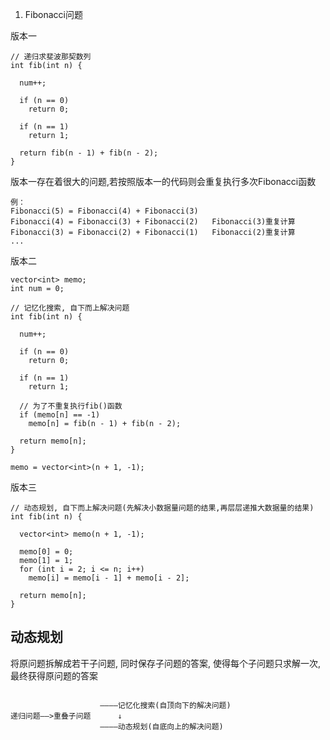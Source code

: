 1. Fibonacci问题  

版本一
```
// 递归求斐波那契数列
int fib(int n) {

  num++;

  if (n == 0)
    return 0;

  if (n == 1)
    return 1;

  return fib(n - 1) + fib(n - 2);
}
```
版本一存在着很大的问题,若按照版本一的代码则会重复执行多次Fibonacci函数  
```
例：
Fibonacci(5) = Fibonacci(4) + Fibonacci(3) 
Fibonacci(4) = Fibonacci(3) + Fibonacci(2)   Fibonacci(3)重复计算
Fibonacci(3) = Fibonacci(2) + Fibonacci(1)   Fibonacci(2)重复计算
...
```
版本二
```
vector<int> memo;
int num = 0;

// 记忆化搜索, 自下而上解决问题
int fib(int n) {

  num++;

  if (n == 0)
    return 0;

  if (n == 1)
    return 1;
  
  // 为了不重复执行fib()函数
  if (memo[n] == -1)
    memo[n] = fib(n - 1) + fib(n - 2);

  return memo[n];
}

memo = vector<int>(n + 1, -1);
``` 
版本三
```
// 动态规划, 自下而上解决问题(先解决小数据量问题的结果,再层层递推大数据量的结果)
int fib(int n) {

  vector<int> memo(n + 1, -1);

  memo[0] = 0;
  memo[1] = 1;
  for (int i = 2; i <= n; i++)
    memo[i] = memo[i - 1] + memo[i - 2];

  return memo[n];
}
```

## 动态规划
将原问题拆解成若干子问题, 同时保存子问题的答案, 使得每个子问题只求解一次, 最终获得原问题的答案
```

                    ————记忆化搜索(自顶向下的解决问题)
递归问题——>重叠子问题      ↓
                    ————动态规划(自底向上的解决问题)
```
